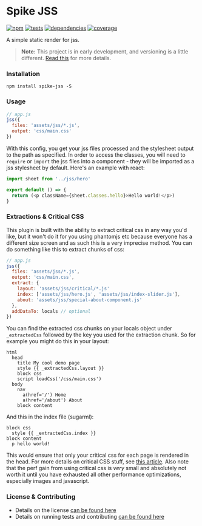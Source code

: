 # Spike JSS

[![npm](https://img.shields.io/npm/v/spike-jss.svg?style=flat-square)](https://npmjs.com/package/spike-jss)
[![tests](https://img.shields.io/travis/static-dev/spike-jss.svg?style=flat-square)](https://travis-ci.org/static-dev/spike-jss?branch=master)
[![dependencies](https://img.shields.io/david/static-dev/spike-jss.svg?style=flat-square)](https://david-dm.org/static-dev/spike-jss)
[![coverage](https://img.shields.io/codecov/c/github/static-dev/spike-jss.svg?style=flat-square)](https://codecov.io/gh/static-dev/spike-jss)

A simple static render for jss.

> **Note:** This project is in early development, and versioning is a little different. [Read this](http://markup.im/#q4_cRZ1Q) for more details.

### Installation

`npm install spike-jss -S`

### Usage

```js
// app.js
jss({
  files: 'assets/jss/*.js',
  output: 'css/main.css'
})
```

With this config, you get your jss files processed and the stylesheet output to the path as specified. In order to access the classes, you will need to `require` or `import` the jss files into a component - they will be imported as a jss stylesheet by default. Here's an example with react:

```js
import sheet from '../jss/hero'

export default () => {
  return (<p className={sheet.classes.hello}>Hello world!</p>)
}
```

### Extractions & Critical CSS

This plugin is built with the ability to extract critical css in any way you'd like, but it won't do it for you using phantomjs etc because everyone has a different size screen and as such this is a very imprecise method. You can do something like this to extract chunks of css:

```js
// app.js
jss({
  files: 'assets/jss/*.js',
  output: 'css/main.css',
  extract: {
    layout: 'assets/jss/critical/*.js'
    index: ['assets/jss/hero.js', 'assets/jss/index-slider.js'],
    about: 'assets/jss/special-about-component.js'
  },
  addDataTo: locals // optional
})
```

You can find the extracted css chunks on your locals object under `_extractedCss` followed by the key you used for the extraction chunk. So for example you might do this in your layout:

```
html
  head
    title My cool demo page
    style {{ _extractedCss.layout }}
    block css
    script loadCss('/css/main.css')
  body
    nav
      a(href='/') Home
      a(href='/about') About
    block content
```

And this in the index file (sugarml):

```
block css
  style {{ _extractedCss.index }}
block content
  p hello world!
```

This would ensure that only your critical css for each page is rendered in the head. For more details on critical CSS stuff, see [this article](https://www.smashingmagazine.com/2015/08/understanding-critical-css/). Also note that the perf gain from using critical css is *very* small and absolutely not worth it until you have exhausted all other performance optimizations, especially images and javascript.

### License & Contributing

- Details on the license [can be found here](LICENSE.md)
- Details on running tests and contributing [can be found here](contributing.md)
